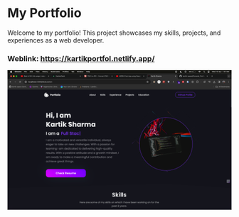 # My Portfolio
Welcome to my portfolio! This project showcases my skills, projects, and experiences as a web developer.

### Weblink: https://kartikportfol.netlify.app/

<img src ="./src/images/output.png" />
